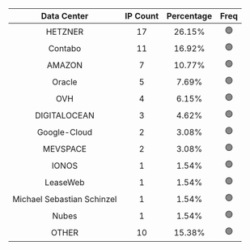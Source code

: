 | Data Center | IP Count | Percentage | Freq |
|:------------:|:--------:|:-----------:|:-----:|
| HETZNER | 17 | 26.15% | 🟢 |
| Contabo | 11 | 16.92% | 🟢 |
| AMAZON | 7 | 10.77% | 🟢 |
| Oracle | 5 | 7.69% | 🟢 |
| OVH | 4 | 6.15% | 🟢 |
| DIGITALOCEAN | 3 | 4.62% | 🟢 |
| Google-Cloud | 2 | 3.08% | 🟢 |
| MEVSPACE | 2 | 3.08% | 🟢 |
| IONOS | 1 | 1.54% | 🟢 |
| LeaseWeb | 1 | 1.54% | 🟢 |
| Michael Sebastian Schinzel | 1 | 1.54% | 🟢 |
| Nubes | 1 | 1.54% | 🟢 |
| OTHER | 10 | 15.38% | 🟢 |